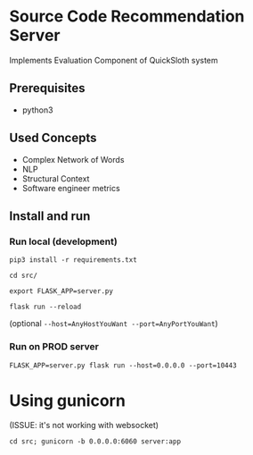 # Source Code Recommendation Server

Implements Evaluation Component of QuickSloth system

## Prerequisites

* python3

## Used Concepts

* Complex Network of Words
* NLP
* Structural Context
* Software engineer metrics

## Install and run

### Run local (development)

`pip3 install -r requirements.txt`

`cd src/`

`export FLASK_APP=server.py`

`flask run --reload`

(optional `--host=AnyHostYouWant --port=AnyPortYouWant`)

### Run on PROD server

`FLASK_APP=server.py flask run --host=0.0.0.0 --port=10443`

Using gunicorn
==
(ISSUE: it's not working with websocket)

`cd src; gunicorn -b 0.0.0.0:6060 server:app`

